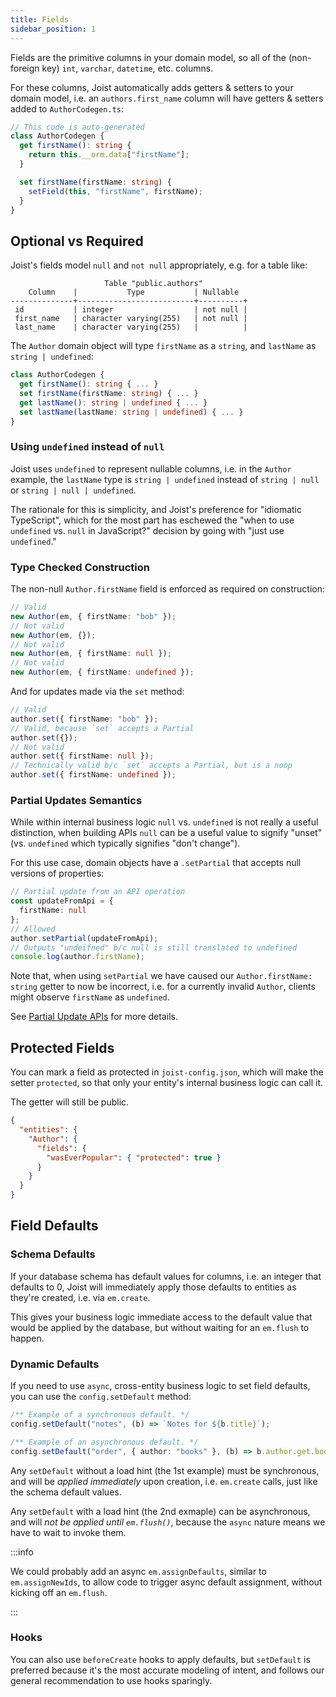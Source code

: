 ```yaml
---
title: Fields
sidebar_position: 1
---
```


Fields are the primitive columns in your domain model, so all of the (non-foreign key) `int`, `varchar`, `datetime`, etc. columns.

For these columns, Joist automatically adds getters & setters to your domain model, i.e. an `authors.first_name` column will have getters & setters added to `AuthorCodegen.ts`:

```ts
// This code is auto-generated
class AuthorCodegen {
  get firstName(): string {
    return this.__orm.data["firstName"];
  }

  set firstName(firstName: string) {
    setField(this, "firstName", firstName);
  }
}
```

## Optional vs Required

Joist's fields model `null` and `not null` appropriately, e.g. for a table like:

```
                     Table "public.authors"
    Column    |           Type           | Nullable
--------------+--------------------------+----------+
 id           | integer                  | not null |
 first_name   | character varying(255)   | not null |
 last_name    | character varying(255)   |          |
```

The `Author` domain object will type `firstName` as a `string`, and `lastName` as `string | undefined`:

```typescript
class AuthorCodegen {
  get firstName(): string { ... }
  set firstName(firstName: string) { ... }
  get lastName(): string | undefined { ... }
  set lastName(lastName: string | undefined) { ... }
}
```

### Using `undefined` instead of `null`

Joist uses `undefined` to represent nullable columns, i.e. in the `Author` example, the `lastName` type is `string | undefined` instead of `string | null` or `string | null | undefined`.

The rationale for this is simplicity, and Joist's preference for "idiomatic TypeScript", which for the most part has eschewed the "when to use `undefined` vs. `null` in JavaScript?" decision by going with "just use `undefined`."

### Type Checked Construction

The non-null `Author.firstName` field is enforced as required on construction:

```typescript
// Valid
new Author(em, { firstName: "bob" });
// Not valid
new Author(em, {});
// Not valid
new Author(em, { firstName: null });
// Not valid
new Author(em, { firstName: undefined });
```

And for updates made via the `set` method:

```typescript
// Valid
author.set({ firstName: "bob" });
// Valid, because `set` accepts a Partial
author.set({});
// Not valid
author.set({ firstName: null });
// Technically valid b/c `set` accepts a Partial, but is a noop
author.set({ firstName: undefined });
```

### Partial Updates Semantics

While within internal business logic `null` vs. `undefined` is not really a useful distinction, when building APIs `null` can be a useful value to signify "unset" (vs. `undefined` which typically signifies "don't change").

For this use case, domain objects have a `.setPartial` that accepts null versions of properties:

```typescript
// Partial update from an API operation
const updateFromApi = {
  firstName: null
};
// Allowed
author.setPartial(updateFromApi);
// Outputs "undeifned" b/c null is still translated to undefined
console.log(author.firstName);
```

Note that, when using `setPartial` we have caused our `Author.firstName: string` getter to now be incorrect, i.e. for a currently invalid `Author`, clients might observe `firstName` as `undefined`.

See [Partial Update APIs](/docs/features/partial-update-apis) for more details.

## Protected Fields

You can mark a field as protected in `joist-config.json`, which will make the setter `protected`, so that only your entity's internal business logic can call it.

The getter will still be public.

```json
{
  "entities": {
    "Author": {
      "fields": {
        "wasEverPopular": { "protected": true }
      }
    }
  }
}
```

## Field Defaults

### Schema Defaults

If your database schema has default values for columns, i.e. an integer that defaults to 0, Joist will immediately apply those defaults to entities as they're created, i.e. via `em.create`.

This gives your business logic immediate access to the default value that would be applied by the database, but without waiting for an `em.flush` to happen.

### Dynamic Defaults

If you need to use `async`, cross-entity business logic to set field defaults, you can use the `config.setDefault` method:

```typescript
/** Example of a synchronous default. */
config.setDefault("notes", (b) => `Notes for ${b.title}`);

/** Example of an asynchronous default. */
config.setDefault("order", { author: "books" }, (b) => b.author.get.books.get.length);
```

Any `setDefault` without a load hint (the 1st example) must be synchronous, and will be *applied immediately* upon creation, i.e. `em.create` calls, just like the schema default values.

Any `setDefault` with a load hint (the 2nd exmaple) can be asynchronous, and will *not be applied until `em.flush()`*, because the `async` nature means we have to wait to invoke them.

:::info

We could probably add an async `em.assignDefaults`, similar to `em.assignNewIds`, to allow code to trigger async default assignment, without kicking off an `em.flush`.

:::

### Hooks

You can also use `beforeCreate` hooks to apply defaults, but `setDefault` is preferred because it's the most accurate modeling of intent, and follows our general recommendation to use hooks sparingly.
